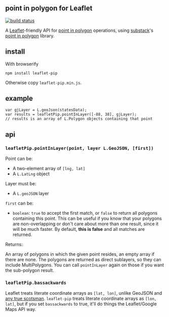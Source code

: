 ## point in polygon for Leaflet

[![build status](https://secure.travis-ci.org/mapbox/leaflet-pip.png)](http://travis-ci.org/mapbox/leaflet-pip)

A [Leaflet](http://leafletjs.com/)-friendly API for [point in polygon](http://en.wikipedia.org/wiki/Point_in_polygon)
operations, using [substack](https://github.com/substack)'s
[point in polygon](https://github.com/substack/point-in-polygon) library.

## install

With browserify

    npm install leaflet-pip

Otherwise copy `leaflet-pip.min.js`.

## example

```
var gjLayer = L.geoJson(statesData);
var results = leafletPip.pointInLayer([-88, 38], gjLayer);
// results is an array of L.Polygon objects containing that point
```

## api

### `leafletPip.pointInLayer(point, layer L.GeoJSON, [first])`

Point can be:

* A two-element array of `[lng, lat]`
* A `L.LatLng` object

Layer must be:

* A `L.geoJSON` layer

`first` can be:

* `boolean`: `true` to accept the first match, or `false` to return all
  polygons containing this point. This can be useful if you know that your
  polygons are non-overlapping or don't care about more than one result,
  since it will be much faster. By default, **this is false** and all matches
  are returned.

Returns:

An array of polygons in which the given point resides, an empty array if there
are none. The polygons are returned as direct sublayers, so they can include
MultiPolygons. You can call `pointInLayer` again on those if you want the
sub-polygon result.

### `leafletPip.bassackwards`

Leaflet treats literate coordinate arrays as `[lat, lon]`, unlike GeoJSON
and [any true scotsman](http://en.wikipedia.org/wiki/No_true_Scotsman). `leaflet-pip`
treats literate coordinate arrays as `[lon, lat]`, but if you set `bassackwards`
to true, it'll do things the Leaflet/Google Maps API way.
